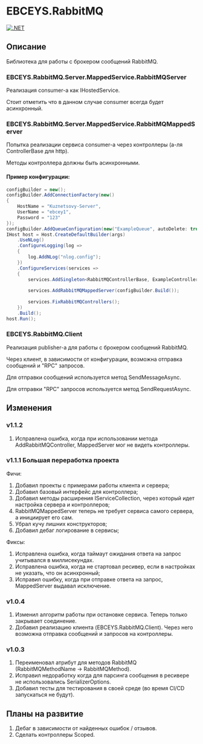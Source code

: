 # EBCEYS.RabbitMQ

[![.NET](https://github.com/EBCEYS/EBCEYS.RabbitMQ/actions/workflows/dotnet.yml/badge.svg)](https://github.com/EBCEYS/EBCEYS.RabbitMQ/actions/workflows/dotnet.yml)

## Описание

Библиотека для работы с брокером сообщений RabbitMQ.

### EBCEYS.RabbitMQ.Server.MappedService.RabbitMQServer

Реализация consumer-a как IHostedService.

Стоит отметить что в данном случае consumer всегда будет асинхронный.

### EBCEYS.RabbitMQ.Server.MappedService.RabbitMQMappedServer

Попытка реализации сервиса consumer-a через контроллеры (а-ля ControllerBase для http).

Методы контроллера должны быть асинхронными.

#### Пример конфигурации:
```cs
configBuilder = new();
configBuilder.AddConnectionFactory(new()
{
    HostName = "Kuznetsovy-Server",
    UserName = "ebcey1",
    Password = "123"
});
configBuilder.AddQueueConfiguration(new("ExampleQueue", autoDelete: true));
IHost host = Host.CreateDefaultBuilder(args)
    .UseNLog()
    .ConfigureLogging(log =>
    {
        log.AddNLog("nlog.config");
    })
    .ConfigureServices(services =>
    {
        services.AddSingleton<RabbitMQControllerBase, ExampleController>();
    
        services.AddRabbitMQMappedServer(configBuilder.Build());
    
        services.FixRabbitMQControllers();
    })
    .Build();
host.Run();
```

### EBCEYS.RabbitMQ.Client
Реализация publisher-a для работы с брокером сообщений RabbitMQ.

Через клиент, в зависимости от конфигурации, возможна отправка сообщений и "RPC" запросов.

Для отправки сообщений используется метод SendMessageAsync.

Для отправки "RPC" запросов используется метод SendRequestAsync.


## Изменения
### v1.1.2
1) Исправлена ошибка, когда при использовании метода AddRabbitMQController, MappedServer мог не видеть контроллеры.
### v1.1.1 Большая переработка проекта
Фичи:
1) Добавил проекты с примерами работы клиента и сервера;
2) Добавил базовый интерфейс для контроллера;
3) Добавил методы расширения IServiceCollection, через который идет настройка сервера и контроллеров;
4) RabbitMQMappedServer теперь не требует сервиса самого сервера, а инициирует его сам.
5) Убрал кучу лишних конструкторов;
6) Добавил дебаг логирование в сервисы;

Фиксы:

1) Исправлена ошибка, когда таймаут ожидания ответа на запрос учитывался в миллисекундах.
2) Исправлена ошибка, когда не стартовал ресивер, если в настройках не указать, что он асинхронный;
3) Исправил ошибку, когда при отправке ответа на запрос, MappedServer выдавал исключение.
### v1.0.4
1) Изменил алгоритм работы при остановке сервиса. Теперь только закрывает соединение.
2) Добавил реализацию клиента (EBCEYS.RabbitMQ.Client). Через него возможна отправка сообщений и запросов на контроллеры.
### v1.0.3
1) Переименовал атрибут для методов RabbitMQ (RabbitMQMethodName -> RabbitMQMethod).
2) Исправил недоработку когда для парсинга сообщения в ресивере не использовались SerializerOptions.
3) Добавил тесты для тестирования в своей среде (во время CI/CD запускаться не будут).


## Планы на развитие
1) Дебаг в зависимости от найденных ошибок / отзывов.
2) Сделать контроллеры Scoped.
